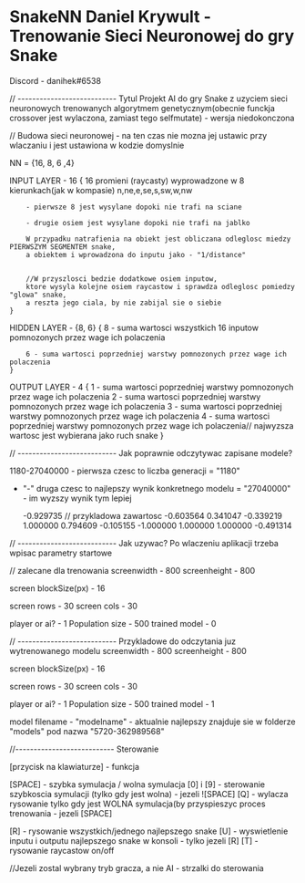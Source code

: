 # SnakeNN Daniel Krywult - Trenowanie Sieci Neuronowej do gry Snake
Discord - danihek#6538

// --------------------------- Tytul
Projekt AI do gry Snake z uzyciem sieci neuronowych trenowanych algorytmem genetycznym(obecnie funckja crossover jest wylaczona, zamiast tego selfmutate) - wersja niedokonczona

// Budowa sieci neuronowej - na ten czas nie mozna jej ustawic przy wlaczaniu i jest ustawiona w kodzie domyslnie

NN = {16, 8, 6 ,4}

INPUT LAYER - 16
	{
		16 promieni (raycasty) wyprowadzone w 8 kierunkach(jak w kompasie) n,ne,e,se,s,sw,w,nw
		
		- pierwsze 8 jest wysylane dopoki nie trafi na sciane
		
		- drugie osiem jest wysylane dopoki nie trafi na jablko
		
		W przypadku natrafienia na obiekt jest obliczana odleglosc miedzy PIERWSZYM SEGMENTEM snake,
		a obiektem i wprowadzona do inputu jako - "1/distance"
		
		
		//W przyszlosci bedzie dodatkowe osiem inputow,
		ktore wysyla kolejne osiem raycastow i sprawdza odleglosc pomiedzy "glowa" snake,
		a reszta jego ciala, by nie zabijal sie o siebie
	}
	
HIDDEN LAYER - {8, 6}
	{
		8 - suma wartosci wszystkich 16 inputow pomnozonych przez wage ich polaczenia
		
		6 - suma wartosci poprzedniej warstwy pomnozonych przez wage ich polaczenia
	}
	
OUTPUT LAYER - 4
	{
		1 - suma wartosci poprzedniej warstwy pomnozonych przez wage ich polaczenia
		2 - suma wartosci poprzedniej warstwy pomnozonych przez wage ich polaczenia
		3 - suma wartosci poprzedniej warstwy pomnozonych przez wage ich polaczenia
		4 - suma wartosci poprzedniej warstwy pomnozonych przez wage ich polaczenia// najwyzsza wartosc jest wybierana jako ruch snake
	}

// --------------------------- Jak poprawnie odczytywac zapisane modele?

1180-27040000 - pierwsza czesc to liczba generacji = "1180"
+ "-"
druga czesc to najlepszy wynik konkretnego modelu  = "27040000" - im wyzszy wynik tym lepiej

	-0.929735 // przykladowa zawartosc
	-0.603564
	0.341047
	-0.339219
	1.000000
	0.794609
	-0.105155
	-1.000000
	1.000000
	1.000000
	-0.491314

// --------------------------- Jak uzywac?
Po wlaczeniu aplikacji trzeba wpisac parametry startowe

// zalecane dla trenowania
screenwidth  - 800
screenheight - 800

screen blockSize(px) - 16

screen rows - 30
screen cols - 30

player or ai? - 1
Population size - 500
trained model - 0

// --------------------------- Przykladowe do odczytania juz wytrenowanego modelu
screenwidth  - 800
screenheight - 800

screen blockSize(px) - 16

screen rows - 30
screen cols - 30

player or ai? - 1
Population size - 500
trained model - 1

model filename - "modelname" - aktualnie najlepszy znajduje sie w folderze "models" pod nazwa "5720-362989568"

//--------------------------- Sterowanie

[przycisk na klawiaturze] - funkcja

[SPACE] - szybka symulacja / wolna symulacja
	[0] i [9] - sterowanie szybkoscia symulacji (tylko gdy jest wolna) - jezeli ![SPACE]
	[Q] - wylacza rysowanie tylko gdy jest WOLNA symulacja(by przyspieszyc proces trenowania - jezeli [SPACE]
	
[R] - rysowanie wszystkich/jednego najlepszego snake
	[U] - wyswietlenie inputu i outputu najlepszego snake w konsoli - tylko jezeli [R]
[T] - rysowanie raycastow on/off

//Jezeli zostal wybrany tryb gracza, a nie AI - strzalki do sterowania

